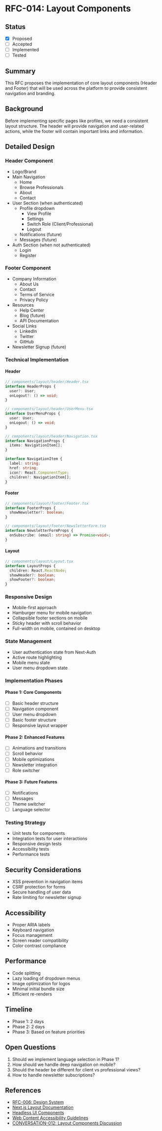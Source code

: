 # RFC-014: Layout Components

## Status
- [x] Proposed
- [ ] Accepted
- [ ] Implemented
- [ ] Tested

## Summary
This RFC proposes the implementation of core layout components (Header and Footer) that will be used across the platform to provide consistent navigation and branding.

## Background
Before implementing specific pages like profiles, we need a consistent layout structure. The header will provide navigation and user-related actions, while the footer will contain important links and information.

## Detailed Design

### Header Component
- Logo/Brand
- Main Navigation
  - Home
  - Browse Professionals
  - About
  - Contact
- User Section (when authenticated)
  - Profile dropdown
    - View Profile
    - Settings
    - Switch Role (Client/Professional)
    - Logout
  - Notifications (future)
  - Messages (future)
- Auth Section (when not authenticated)
  - Login
  - Register

### Footer Component
- Company Information
  - About Us
  - Contact
  - Terms of Service
  - Privacy Policy
- Resources
  - Help Center
  - Blog (future)
  - API Documentation
- Social Links
  - LinkedIn
  - Twitter
  - GitHub
- Newsletter Signup (future)

### Technical Implementation

#### Header
```typescript
// components/layout/header/Header.tsx
interface HeaderProps {
  user?: User;
  onLogout?: () => void;
}

// components/layout/header/UserMenu.tsx
interface UserMenuProps {
  user: User;
  onLogout: () => void;
}

// components/layout/header/Navigation.tsx
interface NavigationProps {
  items: NavigationItem[];
}

interface NavigationItem {
  label: string;
  href: string;
  icon?: React.ComponentType;
  children?: NavigationItem[];
}
```

#### Footer
```typescript
// components/layout/footer/Footer.tsx
interface FooterProps {
  showNewsletter?: boolean;
}

// components/layout/footer/NewsletterForm.tsx
interface NewsletterFormProps {
  onSubscribe: (email: string) => Promise<void>;
}
```

#### Layout
```typescript
// components/layout/Layout.tsx
interface LayoutProps {
  children: React.ReactNode;
  showHeader?: boolean;
  showFooter?: boolean;
}
```

### Responsive Design
- Mobile-first approach
- Hamburger menu for mobile navigation
- Collapsible footer sections on mobile
- Sticky header with scroll behavior
- Full-width on mobile, contained on desktop

### State Management
- User authentication state from Next-Auth
- Active route highlighting
- Mobile menu state
- User menu dropdown state

### Implementation Phases

#### Phase 1: Core Components
- [ ] Basic header structure
- [ ] Navigation component
- [ ] User menu dropdown
- [ ] Basic footer structure
- [ ] Responsive layout wrapper

#### Phase 2: Enhanced Features
- [ ] Animations and transitions
- [ ] Scroll behavior
- [ ] Mobile optimizations
- [ ] Newsletter integration
- [ ] Role switcher

#### Phase 3: Future Features
- [ ] Notifications
- [ ] Messages
- [ ] Theme switcher
- [ ] Language selector

### Testing Strategy
- Unit tests for components
- Integration tests for user interactions
- Responsive design tests
- Accessibility tests
- Performance tests

## Security Considerations
- XSS prevention in navigation items
- CSRF protection for forms
- Secure handling of user data
- Rate limiting for newsletter signup

## Accessibility
- Proper ARIA labels
- Keyboard navigation
- Focus management
- Screen reader compatibility
- Color contrast compliance

## Performance
- Code splitting
- Lazy loading of dropdown menus
- Image optimization for logos
- Minimal initial bundle size
- Efficient re-renders

## Timeline
- Phase 1: 2 days
- Phase 2: 2 days
- Phase 3: Based on feature priorities

## Open Questions
1. Should we implement language selection in Phase 1?
2. How should we handle deep navigation on mobile?
3. Should the header be different for client vs professional views?
4. How to handle newsletter subscriptions?

## References
- [RFC-006: Design System](./RFC-006-Design-System.md)
- [Next.js Layout Documentation](https://nextjs.org/docs/app/building-your-application/routing/pages-and-layouts)
- [Headless UI Components](https://headlessui.com/)
- [Web Content Accessibility Guidelines](https://www.w3.org/WAI/standards-guidelines/wcag/)
- [CONVERSATION-012: Layout Components Discussion](../conversations/CONVERSATION-012-Layout-Components-Discussion.md) 